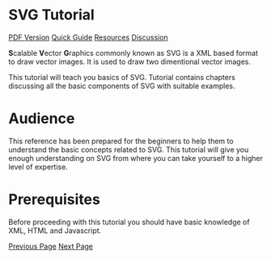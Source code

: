 # SVG Tutorial
[PDF Version](../svg/svg_pdf_version.md)
[Quick Guide](../svg/svg_quick_guide.md)
[Resources](../svg/svg_useful_resources.md)
[Discussion](../svg/svg_discussion.md)

**S**calable **V**ector **G**raphics commonly known as SVG is a XML based format to draw vector images. It is used to draw two dimentional vector images.

This tutorial will teach you basics of SVG. Tutorial contains chapters discussing all the basic components of SVG with suitable examples.

# Audience
This reference has been prepared for the beginners to help them to understand the basic concepts related to SVG. This tutorial will give you enough understanding on SVG from where you can take yourself to a higher level of expertise.

# Prerequisites
Before proceeding with this tutorial you should have basic knowledge of XML, HTML and Javascript.


[Previous Page](../svg/index.md) [Next Page](../svg/svg_overview.md) 
